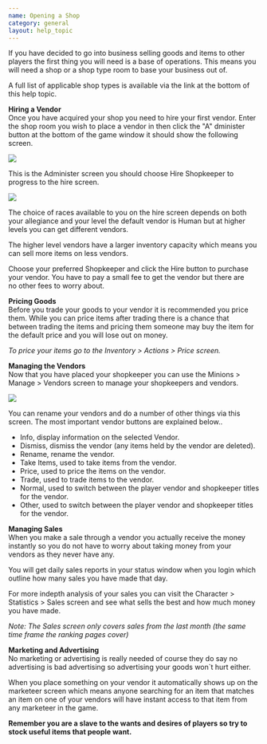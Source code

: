 ```yaml
---
name: Opening a Shop
category: general
layout: help_topic
---
```

If you have decided to go into business selling goods and items to other players the first thing you will need is a base of operations. This means you will need a shop or a shop type room to base your business out of.

A full list of applicable shop types is available via the link at the bottom of this help topic.

**Hiring a Vendor**  
Once you have acquired your shop you need to hire your first vendor. Enter the shop room you wish to place a vendor in then click the "A" dminister button at the bottom of the game window it should show the following screen.

[![](https://lohcdn.com/images/t_shopkeeper.jpg)](https://lohcdn.com/images/shopkeeper.jpg)

This is the Administer screen you should choose Hire Shopkeeper to progress to the hire screen.

[![](https://lohcdn.com/images/t_hireshopkeeper.jpg)](https://lohcdn.com/images/hireshopkeeper.jpg)

The choice of races available to you on the hire screen depends on both your allegiance and your level the default vendor is Human but at higher levels you can get different vendors.

The higher level vendors have a larger inventory capacity which means you can sell more items on less vendors.

Choose your preferred Shopkeeper and click the Hire button to purchase your vendor. You have to pay a small fee to get the vendor but there are no other fees to worry about.

**Pricing Goods**  
Before you trade your goods to your vendor it is recommended you price them. While you can price items after trading there is a chance that between trading the items and pricing them someone may buy the item for the default price and you will lose out on money.

_To price your items go to the Inventory > Actions > Price screen._

**Managing the Vendors**  
Now that you have placed your shopkeeper you can use the Minions > Manage > Vendors screen to manage your shopkeepers and vendors.

[![](https://lohcdn.com/images/t_manageshopkeeper.jpg)](https://lohcdn.com/images/manageshopkeeper.jpg)

You can rename your vendors and do a number of other things via this screen. The most important vendor buttons are explained below..

*   Info, display information on the selected Vendor.
*   Dismiss, dismiss the vendor (any items held by the vendor are deleted).
*   Rename, rename the vendor.
*   Take Items, used to take items from the vendor.
*   Price, used to price the items on the vendor.
*   Trade, used to trade items to the vendor.
*   Normal, used to switch between the player vendor and shopkeeper titles for the vendor.
*   Other, used to switch between the player vendor and shopkeeper titles for the vendor.

**Managing Sales**  
When you make a sale through a vendor you actually receive the money instantly so you do not have to worry about taking money from your vendors as they never have any.

You will get daily sales reports in your status window when you login which outline how many sales you have made that day.

For more indepth analysis of your sales you can visit the Character > Statistics > Sales screen and see what sells the best and how much money you have made.

_Note: The Sales screen only covers sales from the last month (the same time frame the ranking pages cover)_

**Marketing and Advertising**  
No marketing or advertising is really needed of course they do say no advertising is bad advertising so advertising your goods won\`t hurt either.

When you place something on your vendor it automatically shows up on the marketeer screen which means anyone searching for an item that matches an item on one of your vendors will have instant access to that item from any marketeer in the game.

**Remember you are a slave to the wants and desires of players so try to stock useful items that people want.**